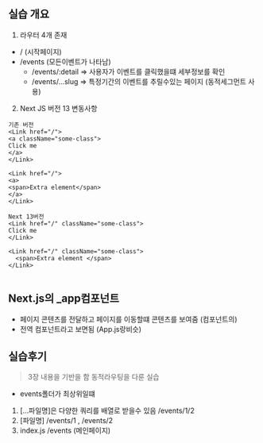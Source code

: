 ## 실습 개요

1. 라우터 4개 존재
- / (시작페이지)
- /events (모든이벤트가 나타남)
  - /events/:detail => 사용자가 이벤트를 클릭했을떄 세부정보를 확인
  - /events/...slug => 특정기간의 이벤트를 추릴수있는 페이지 (동적세그먼트 사용)

2. Next JS 버전 13 변동사항

~~~ tsx
기존 버전
<Link href="/">
<a className="some-class">
Click me
</a>
</Link>

<Link href="/">
<a>
<span>Extra element</span>
</a>
</Link>

Next 13버전
<Link href="/" className="some-class">
Click me
</Link>

<Link href="/" className="some-class">
  <span>Extra element </span>
</Link>


~~~

## Next.js의 _app컴포넌트
- 페이지 콘텐츠를 전달하고 페이지를 이동할떄 콘텐츠를 보여줌 (컴포넌트의)
- 전역 컴포넌트라고 보면됨  (App.js랑비슷)


## 실습후기 
> 3장 내용을 기반을 함 동적라우팅을 다룬 실습
- events폴더가 최상위일떄 
1. [...파일명]은 다양한 쿼리를 배열로 받을수 있음 /events/1/2
2. [파일명] /events/1 , /events/2 
3. index.js /events (메인페이지)